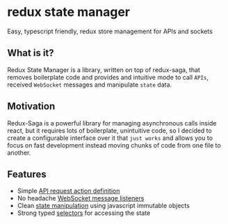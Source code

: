 # redux state manager

Easy, typescript friendly, redux store management for APIs and sockets

## What is it?
Redux State Manager is a library, written on top of redux-saga, that removes boilerplate code and provides and intuitive mode to call `APIs`, received `WebSocket` messages and manipulate `state` data. 


## Motivation
Redux-Saga is a powerful library for managing asynchronous calls inside react, but it requires lots of boilerplate, unintuitive code, so I decided to create a configurable interface over it that `just works` and allows you to focus on fast development instead moving chunks of code from one file to another.


## Features
- Simple [API request action definition](apimanager.md#api-type)
- No headache [WebSocket message listeners](socketmanager.md)
- Clean [state manipulation](apimanager.md#creating-json-requests) using javascript immutable objects
- Strong typed [selectors](selectors.md) for accessing the state
